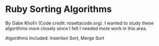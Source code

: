 # Ruby Sorting Algorithms

By Gabe Khofri (Code credit: rosettacode.org).
I wanted to study these algorithms more closely since I felt I needed more work in this area.



Algorithms Included: Insertion Sort, Merge Sort

